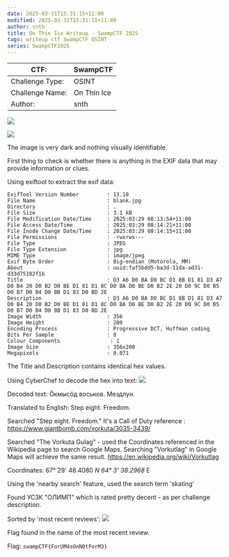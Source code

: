```yaml
---
date: 2025-03-31T15:31:15+11:00
modified: 2025-03-31T15:31:15+11:00
author: snth
title: On Thin Ice Writeup - SwampCTF 2025
tags: writeup ctf SwampCTF OSINT
series: SwampCTF2025
---
```


| CTF:            | SwampCTF    |
| --------------- | ----------- |
| Challenge Type: | OSINT       |
| Challenge Name: | On Thin Ice |
| Author:         | snth        |

![](/img/swampctf2025_challenge.png)

![](/img/swampctf2025_blank.jpg)

The image is very dark and nothing visually identifiable. 

First thing to check is whether there is anything in the EXIF data that may provide information or clues.

Using exiftool to extract the exif data:
```
ExifTool Version Number         : 13.10
File Name                       : blank.jpg
Directory                       : .
File Size                       : 3.1 kB
File Modification Date/Time     : 2025:03:29 08:13:54+11:00
File Access Date/Time           : 2025:03:29 08:14:21+11:00
File Inode Change Date/Time     : 2025:03:29 08:14:15+11:00
File Permissions                : -rwxrwx---
File Type                       : JPEG
File Type Extension             : jpg
MIME Type                       : image/jpeg
Exif Byte Order                 : Big-endian (Motorola, MM)
About                           : uuid:faf5bdd5-ba3d-11da-ad31-d33d75182f1b
Title                           : D3 A6 D0 BA D0 BC D1 8B D1 81 D3 A7 D0 B4 20 D0 B2 D0 BE D1 81 D1 8C D0 BA D0 BE D0 B2 2E 20 D0 9C D0 B5 D0 B7 D0 B4 D0 BB D1 83 D0 BD 2E
Description                     : D3 A6 D0 BA D0 BC D1 8B D1 81 D3 A7 D0 B4 20 D0 B2 D0 BE D1 81 D1 8C D0 BA D0 BE D0 B2 2E 20 D0 9C D0 B5 D0 B7 D0 B4 D0 BB D1 83 D0 BD 2E
Image Width                     : 356
Image Height                    : 200
Encoding Process                : Progressive DCT, Huffman coding
Bits Per Sample                 : 8
Colour Components                : 1
Image Size                      : 356x200
Megapixels                      : 0.071
```
The Title and Description contains identical hex values.

Using CyberChef to decode the hex into text:
![](/img/swampctf2025_oti_cyberchef.png)

Decoded text:
Ӧкмысӧд воськов. Мездлун.

Translated to English:
Step eight. Freedom.

Searched "Step eight. Freedom."
It's a Call of Duty reference : https://www.giantbomb.com/vorkuta/3035-3439/

Searched "The Vorkuta Gulag" - used the Coordinates referenced in the Wikipedia page to search Google Maps. Searching "Vorkutlag" in Google Maps will achieve the same result.
https://en.wikipedia.org/wiki/Vorkutlag

Coordinates: 67° 29' 48.4080 _N 64° 3' 38.2968_ E

Using the 'nearby search' feature, used the search term 'skating' 

Found УСЗК "ОЛИМП" which is rated pretty decent - as per challenge description. 

Sorted by 'most recent reviews': 
![](/img/swampctf2025_oti_reviews.png)

Flag found in the name of the most recent review.

Flag:
`swampCTF{ForUM4sOnN0tForM3}`